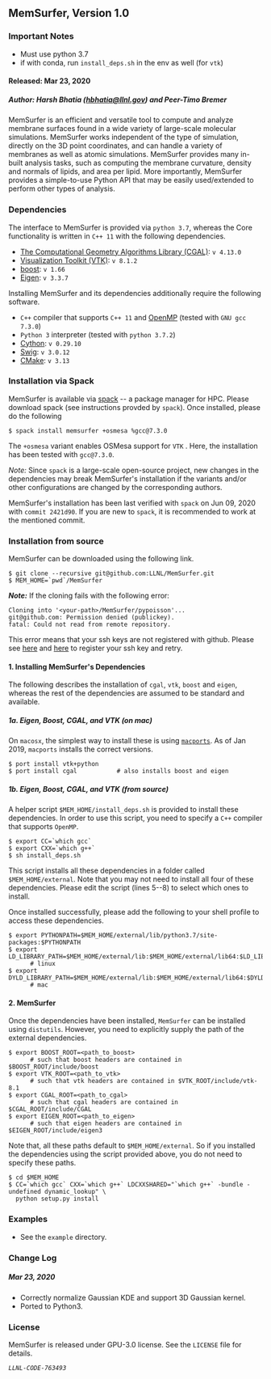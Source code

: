 ## MemSurfer, Version 1.0

### Important Notes
  - Must use python 3.7
  - if with conda, run `install_deps.sh` in the env as well (for `vtk`)

#### Released: Mar 23, 2020

##### Author: Harsh Bhatia (hbhatia@llnl.gov) and Peer-Timo Bremer

MemSurfer is an efficient and versatile tool to compute and analyze membrane surfaces found in a wide
variety of large-scale molecular simulations. MemSurfer works independent of the
type of simulation, directly on the 3D point coordinates, and can handle a variety of membranes as well as
atomic simulations. MemSurfer provides many in-built analysis
tasks, such as computing the membrane curvature, density and normals of lipids,
and area per lipid. More importantly, MemSurfer provides a simple-to-use
Python API that may be easily used/extended to perform other types of analysis.

### Dependencies

The interface to MemSurfer is provided via `python 3.7`, whereas the Core functionality is written in `C++ 11` with the following dependencies.
  - [The Computational Geometry Algorithms Library (CGAL)](https://www.cgal.org/ "CGAL"): `v 4.13.0`
  - [Visualization Toolkit (VTK)](https://www.vtk.org/ "VTK"): `v 8.1.2`
  - [boost](https://www.boost.org/): `v 1.66`
  - [Eigen](http://eigen.tuxfamily.org/index.php): `v 3.3.7`

Installing MemSurfer and its dependencies additionally require the following software.

  - `C++` compiler that supports `C++ 11` and [OpenMP](https://www.openmp.org/) (tested with `GNU gcc 7.3.0`)
  - `Python 3` interpreter (tested with `python 3.7.2`)
  - [Cython](https://cython.org/): `v 0.29.10`
  - [Swig](http://www.swig.org/): `v 3.0.12`
  - [CMake](https://cmake.org/): `v 3.13`


### Installation via Spack

MemSurfer is available via [spack](https://spack.io) -- a package manager for HPC. Please
download spack (see instructions provded by `spack`). Once installed,
please do the following
```
$ spack install memsurfer +osmesa %gcc@7.3.0
```
The `+osmesa` variant enables OSMesa support for `VTK` . Here, the installation has been tested with `gcc@7.3.0`.


*Note:* Since `spack` is a large-scale open-source project, new changes in the dependencies may break MemSurfer's
installation if the variants and/or other configurations are changed by the corresponding authors.

MemSurfer's installation has been last verified with `spack` on Jun 09, 2020 with `commit 2421d90`. If you are new
to `spack`, it is recommended to work at the mentioned commit.

### Installation from source

MemSurfer can be downloaded using the following link.
```
$ git clone --recursive git@github.com:LLNL/MemSurfer.git
$ MEM_HOME=`pwd`/MemSurfer
```

***Note:*** If the cloning fails with the following error:
```
Cloning into '<your-path>/MemSurfer/pypoisson'...
git@github.com: Permission denied (publickey).
fatal: Could not read from remote repository.
```
This error means that your ssh keys are not registered with github. Please see [here](https://help.github.com/en/articles/connecting-to-github-with-ssh) and [here](https://help.github.com/en/articles/adding-a-new-ssh-key-to-your-github-account) to register your ssh key and retry.

#### 1. Installing MemSurfer's Dependencies

The following describes the installation of `cgal`, `vtk`, `boost` and `eigen`,
whereas the rest of the dependencies are assumed to be standard and available.


##### 1a. Eigen, Boost, CGAL, and VTK (on mac)
On `macosx`, the simplest way to install these is using [`macports`](macports.org). As of Jan 2019, `macports` installs the correct versions.
```
$ port install vtk+python
$ port install cgal           # also installs boost and eigen
```

##### 1b. Eigen, Boost, CGAL, and VTK (from source)


A helper script `$MEM_HOME/install_deps.sh` is provided to install these dependencies.
In order to use this script, you need to specify a `C++` compiler that supports `OpenMP`.

```
$ export CC=`which gcc`
$ export CXX=`which g++`
$ sh install_deps.sh
```

This script installs all these dependencies in a folder called `$MEM_HOME/external`.
Note that you may not need to install all four of these dependencies. Please
edit the script (lines 5--8) to select which ones to install.

Once installed successfully, please add the following to your shell profile to
access these dependencies.
```
$ export PYTHONPATH=$MEM_HOME/external/lib/python3.7/site-packages:$PYTHONPATH
$ export LD_LIBRARY_PATH=$MEM_HOME/external/lib:$MEM_HOME/external/lib64:$LD_LIBRARY_PATH
      # linux
$ export DYLD_LIBRARY_PATH=$MEM_HOME/external/lib:$MEM_HOME/external/lib64:$DYLD_LIBRARY_PATH
      # mac
```

#### 2. MemSurfer

Once the dependencies have been installed, `MemSurfer` can be installed
using `distutils`. However, you need to explicitly supply the path of the external
dependencies.
```
$ export BOOST_ROOT=<path_to_boost>
      # such that boost headers are contained in $BOOST_ROOT/include/boost
$ export VTK_ROOT=<path_to_vtk>
      # such that vtk headers are contained in $VTK_ROOT/include/vtk-8.1
$ export CGAL_ROOT=<path_to_cgal>
      # such that cgal headers are contained in $CGAL_ROOT/include/CGAL
$ export EIGEN_ROOT=<path_to_eigen>
      # such that eigen headers are contained in $EIGEN_ROOT/include/eigen3
```
Note that, all these paths default to `$MEM_HOME/external`. So if you installed
the dependencies using the script provided above, you do not need to specify these
paths.

```
$ cd $MEM_HOME
$ CC=`which gcc` CXX=`which g++` LDCXXSHARED="`which g++` -bundle -undefined dynamic_lookup" \
  python setup.py install
```

### Examples

* See the `example` directory.

### Change Log

##### Mar 23, 2020

* Correctly normalize Gaussian KDE and support 3D Gaussian kernel.
* Ported to Python3.


### License

MemSurfer is released under GPU-3.0 license. See the `LICENSE` file for details.

*`LLNL-CODE-763493`*
